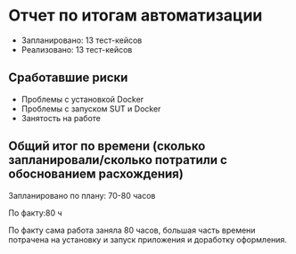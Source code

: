 # Отчет по итогам автоматизации
- Запланировано: 13 тест-кейсов
- Реализовано: 13 тест-кейсов

## Сработавшие риски
- Проблемы с установкой Docker
- Проблемы с запуском SUT и Docker
- Занятость на работе

## Общий итог по времени (сколько запланировали/сколько потратили с обоснованием расхождения)

Запланировано по плану: 70-80 часов

По факту:80 ч

По факту сама работа заняла 80 часов, большая часть времени  потрачена на установку и запуск приложения и доработку оформления.
